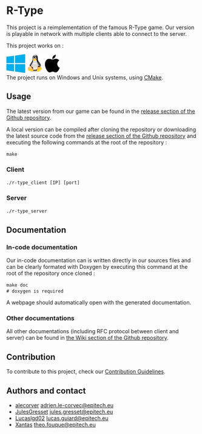 # R-Type
This project is a reimplementation of the famous R-Type game. Our version is playable in network with multiple clients able to connect to the server.

This project works on :

![windows logo](./images/windows-logo.jpg) ![linux logo](./images/linux-logo.png) ![apple logo](./images/apple-logo.png)  
The project runs on Windows and Unix systems, using [CMake](https://cmake.org/).  


## Usage
The latest version from our game can be found in the [release section of the Github repository](https://github.com/EpitechPromo2026/B-FUN-500-PAR-5-1-glados-theo.fouque/releases).

A local version can be compiled after cloning the repository or downloading the latest source code from the [release section of the Github repository](https://github.com/EpitechPromo2026/B-FUN-500-PAR-5-1-glados-theo.fouque/releases) and executing the following commands at the root of the repository :
```
make
```

### Client
```
./r-type_client [IP] [port]
```

### Server
```
./r-type_server
```
## Documentation
### In-code documentation
Our in-code documentation can is written directly in our sources files and can be clearly formated with Doxygen by executing this command at the root of the repository once cloned :
```
make doc
# doxygen is required
```
A webpage should automatically open with the generated documentation.
### Other documentations
All other documentations (including RFC protocol between client and server) can be found in [the Wiki section of the Github repository](https://github.com/EpitechPromo2026/B-CPP-500-PAR-5-2-rtype-jules.gresset/wiki).

## Contribution
To contribute to this project, check our [Contribution Guidelines](https://github.com/EpitechPromo2026/B-CPP-500-PAR-5-2-rtype-jules.gresset/blob/main/docs/CONTRIBUTING.md).

## Authors and contact
- [alecorver](https://github.com/alecorvec) adrien.le-corvec@epitech.eu
- [JulesGresset](https://github.com/JulesGresset) jules.gresset@epitech.eu
- [Lucaslgd02](https://github.com/Lucaslgd02) lucas.guiard@epitech.eu
- [Xantas](https://github.com/Xantass) theo.fouque@epitech.eu
